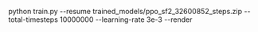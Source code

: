 




python train.py --resume trained_models/ppo_sf2_32600852_steps.zip --total-timesteps 10000000 --learning-rate 3e-3 --render


